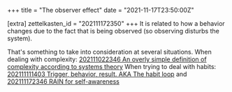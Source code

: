 +++
title = "The observer effect"
date = "2021-11-17T23:50:00Z"

[extra]
zettelkasten_id = "202111172350"
+++
It is related to how a behavior changes due to the fact that is being observed (so observing disturbs the system).

That's something to take into consideration at several situations.
When dealing with complexity: [202111022346 An overly simple definition of complexity according to systems theory](/zettelkasten/202111022346-an-overly-simple-definition-of-complexity-according-to-systems-theory)
When trying to deal with habits: [202111111403 Trigger, behavior, result. AKA The habit loop](/zettelkasten/202111111403-trigger--behavior--result--aka-the-habit-loop) and [202111172346 RAIN for self-awareness](/zettelkasten/202111172346-rain-for-self-awareness)
